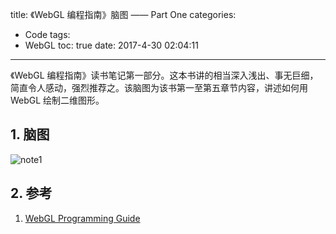 title: 《WebGL 编程指南》脑图 —— Part One
categories:
  - Code
tags:
  - WebGL
toc: true
date: 2017-4-30 02:04:11
---

《WebGL 编程指南》读书笔记第一部分。这本书讲的相当深入浅出、事无巨细，简直令人感动，强烈推荐之。该脑图为该书第一至第五章节内容，讲述如何用 WebGL 绘制二维图形。

<!-- more -->

## 1. 脑图

![note1](/imgs/blog/webgl-note-1.png)

## 2. 参考

1. [WebGL Programming Guide](https://sites.google.com/site/webglbook/)